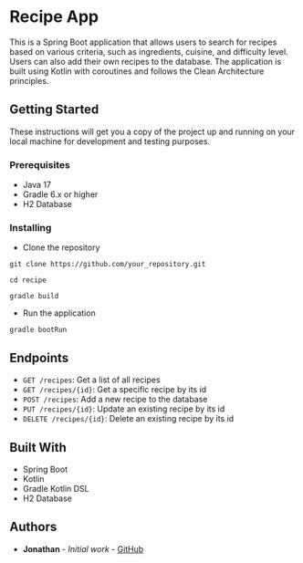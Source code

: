# Recipe App

This is a Spring Boot application that allows users to search for recipes based on various criteria, such as ingredients, cuisine, and difficulty level. Users can also add their own recipes to the database. The application is built using Kotlin with coroutines and follows the Clean Architecture principles.

## Getting Started

These instructions will get you a copy of the project up and running on your local machine for development and testing purposes.

### Prerequisites

- Java 17
- Gradle 6.x or higher
- H2 Database

### Installing

- Clone the repository

```
git clone https://github.com/your_repository.git

cd recipe
```

```
gradle build
```

- Run the application

```
gradle bootRun
```


## Endpoints

- `GET /recipes`: Get a list of all recipes
- `GET /recipes/{id}`: Get a specific recipe by its id
- `POST /recipes`: Add a new recipe to the database
- `PUT /recipes/{id}`: Update an existing recipe by its id
- `DELETE /recipes/{id}`: Delete an existing recipe by its id

## Built With
- Spring Boot
- Kotlin
- Gradle Kotlin DSL
- H2 Database


## Authors

* **Jonathan** - *Initial work* - [GitHub](https://github.com/Jonajor)

